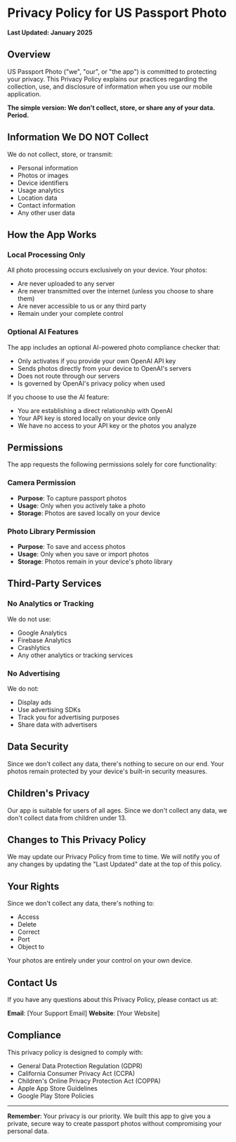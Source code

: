 # Privacy Policy for US Passport Photo

**Last Updated: January 2025**

## Overview

US Passport Photo ("we", "our", or "the app") is committed to protecting your privacy. This Privacy Policy explains our practices regarding the collection, use, and disclosure of information when you use our mobile application.

**The simple version: We don't collect, store, or share any of your data. Period.**

## Information We DO NOT Collect

We do not collect, store, or transmit:
- Personal information
- Photos or images
- Device identifiers
- Usage analytics
- Location data
- Contact information
- Any other user data

## How the App Works

### Local Processing Only
All photo processing occurs exclusively on your device. Your photos:
- Are never uploaded to any server
- Are never transmitted over the internet (unless you choose to share them)
- Are never accessible to us or any third party
- Remain under your complete control

### Optional AI Features
The app includes an optional AI-powered photo compliance checker that:
- Only activates if you provide your own OpenAI API key
- Sends photos directly from your device to OpenAI's servers
- Does not route through our servers
- Is governed by OpenAI's privacy policy when used

If you choose to use the AI feature:
- You are establishing a direct relationship with OpenAI
- Your API key is stored locally on your device only
- We have no access to your API key or the photos you analyze

## Permissions

The app requests the following permissions solely for core functionality:

### Camera Permission
- **Purpose**: To capture passport photos
- **Usage**: Only when you actively take a photo
- **Storage**: Photos are saved locally on your device

### Photo Library Permission
- **Purpose**: To save and access photos
- **Usage**: Only when you save or import photos
- **Storage**: Photos remain in your device's photo library

## Third-Party Services

### No Analytics or Tracking
We do not use:
- Google Analytics
- Firebase Analytics
- Crashlytics
- Any other analytics or tracking services

### No Advertising
We do not:
- Display ads
- Use advertising SDKs
- Track you for advertising purposes
- Share data with advertisers

## Data Security

Since we don't collect any data, there's nothing to secure on our end. Your photos remain protected by your device's built-in security measures.

## Children's Privacy

Our app is suitable for users of all ages. Since we don't collect any data, we don't collect data from children under 13.

## Changes to This Privacy Policy

We may update our Privacy Policy from time to time. We will notify you of any changes by updating the "Last Updated" date at the top of this policy.

## Your Rights

Since we don't collect any data, there's nothing to:
- Access
- Delete
- Correct
- Port
- Object to

Your photos are entirely under your control on your own device.

## Contact Us

If you have any questions about this Privacy Policy, please contact us at:

**Email**: [Your Support Email]
**Website**: [Your Website]

## Compliance

This privacy policy is designed to comply with:
- General Data Protection Regulation (GDPR)
- California Consumer Privacy Act (CCPA)
- Children's Online Privacy Protection Act (COPPA)
- Apple App Store Guidelines
- Google Play Store Policies

---

**Remember**: Your privacy is our priority. We built this app to give you a private, secure way to create passport photos without compromising your personal data.
